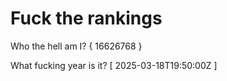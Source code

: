 # Fuck the rankings

Who the hell am I?
{ 16626768 }

What fucking year is it?
[ 2025-03-18T19:50:00Z ]
